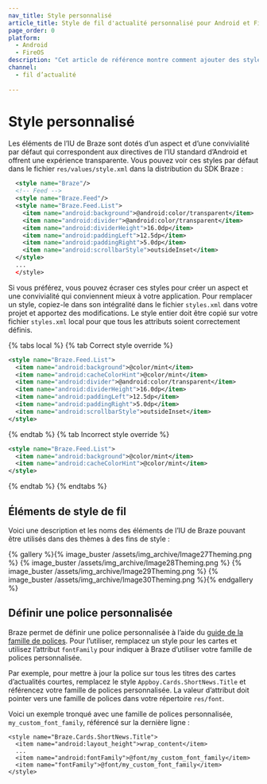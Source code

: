 ```yaml
---
nav_title: Style personnalisé
article_title: Style de fil d'actualité personnalisé pour Android et FireOS
page_order: 0
platform: 
  - Android
  - FireOS
description: "Cet article de référence montre comment ajouter des styles de fil d'actualité personnalisé à votre application Android ou FireOS."
channel:
  - fil d’actualité
  
---
```


# Style personnalisé 

Les éléments de l’IU de Braze sont dotés d’un aspect et d’une convivialité par défaut qui correspondent aux directives de l’IU standard d’Android et offrent une expérience transparente. Vous pouvez voir ces styles par défaut dans le fichier `res/values/style.xml` dans la distribution du SDK Braze :

```xml
  <style name="Braze"/>
  <!-- Feed -->
  <style name="Braze.Feed"/>
  <style name="Braze.Feed.List">
    <item name="android:background">@android:color/transparent</item>
    <item name="android:divider">@android:color/transparent</item>
    <item name="android:dividerHeight">16.0dp</item>
    <item name="android:paddingLeft">12.5dp</item>
    <item name="android:paddingRight">5.0dp</item>
    <item name="android:scrollbarStyle">outsideInset</item>
  </style>
  ...
  </style>
```

Si vous préférez, vous pouvez écraser ces styles pour créer un aspect et une convivialité qui conviennent mieux à votre application. Pour remplacer un style, copiez-le dans son intégralité dans le fichier `styles.xml` dans votre projet et apportez des modifications. Le style entier doit être copié sur votre fichier `styles.xml` local pour que tous les attributs soient correctement définis.

{% tabs local %}
{% tab Correct style override %}

```xml
<style name="Braze.Feed.List">
  <item name="android:background">@color/mint</item>
  <item name="android:cacheColorHint">@color/mint</item>
  <item name="android:divider">@android:color/transparent</item>
  <item name="android:dividerHeight">16.0dp</item>
  <item name="android:paddingLeft">12.5dp</item>
  <item name="android:paddingRight">5.0dp</item>
  <item name="android:scrollbarStyle">outsideInset</item>
</style>
```
{% endtab %}
{% tab Incorrect style override %}

```xml
<style name="Braze.Feed.List">
  <item name="android:background">@color/mint</item>
  <item name="android:cacheColorHint">@color/mint</item>
</style>
```
{% endtab %}
{% endtabs %}

## Éléments de style de fil

Voici une description et les noms des éléments de l’IU de Braze pouvant être utilisés dans des thèmes à des fins de style :

{% gallery %}{% image_buster /assets/img_archive/Image27Theming.png %}
{% image_buster /assets/img_archive/Image28Theming.png %}
{% image_buster /assets/img_archive/Image29Theming.png %}
{% image_buster /assets/img_archive/Image30Theming.png %}{% endgallery %}

## Définir une police personnalisée

Braze permet de définir une police personnalisée à l’aide du [guide de la famille de polices][40]. Pour l’utiliser, remplacez un style pour les cartes et utilisez l’attribut `fontFamily` pour indiquer à Braze d’utiliser votre famille de polices personnalisée.

Par exemple, pour mettre à jour la police sur tous les titres des cartes d’actualités courtes, remplacez le style `Appboy.Cards.ShortNews.Title` et référencez votre famille de polices personnalisée. La valeur d’attribut doit pointer vers une famille de polices dans votre répertoire `res/font`.

Voici un exemple tronqué avec une famille de polices personnalisée, `my_custom_font_family`, référencé sur la dernière ligne :

```
<style name="Braze.Cards.ShortNews.Title">
  <item name="android:layout_height">wrap_content</item>
  ...
  <item name="android:fontFamily">@font/my_custom_font_family</item>
  <item name="fontFamily">@font/my_custom_font_family</item>
</style>
```

[40]: {{site.baseurl}}/developer_guide/platform_integration_guides/android/advanced_use_cases/font_customization/#font-customization